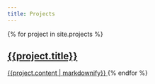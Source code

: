 ```yaml
---
title: Projects
---
```

<div class="projects">
	{% for project in site.projects %}
		<a href="{{project.link}}" class="project">
			<h2>{{project.title}}</h2>
			{{project.content | markdownify}}
		</a>
	{% endfor %}
</div>